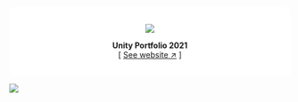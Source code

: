 <div align="center" style="background-color: white; border-radius: .5rem; padding: 1rem 2rem;">
  
[![][logo-url]][website-url] 

**Unity Portfolio 2021**  
[ [See website ↗︎][website-url] ]
  

</div>

[![][banner-url]][website-url]  

[logo-url]: http://www.anthonyshinomiya.com/wp-content/uploads/2023/02/imagotipo-outline.svg
[website-url]: https://anthonyshinomiya.com
[banner-url]: http://www.anthonyshinomiya.com/wp-content/uploads/2023/02/Portfolio.png

<!--
**AnthonyShinomiya/AnthonyShinomiya** is a ✨ _special_ ✨ repository because its `README.md` (this file) appears on your GitHub profile.

Here are some ideas to get you started:

- 🔭 I’m currently working on ...
- 🌱 I’m currently learning ...
- 👯 I’m looking to collaborate on ...
- 🤔 I’m looking for help with ...
- 💬 Ask me about ...
- 📫 How to reach me: ...
- 😄 Pronouns: ...
- ⚡ Fun fact: ...
-->
